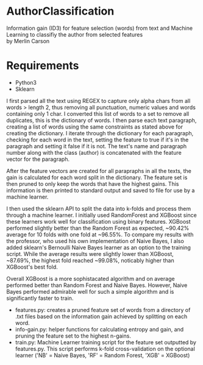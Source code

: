 # AuthorClassification
Information gain (ID3) for feature selection (words) from text and Machine Learning to classifiy the author from selected features  
by Merlin Carson  

# Requirements
* Python3
* Sklearn

I first parsed all the text using REGEX to capture only alpha chars from all words > length 2, thus removing all punctuation, numeric values and words containing only 1 char. I converted this list of words to a set to remove all duplicates, this is the dictionary of words. I then parse each text paragraph, creating a list of words using the same constraints as stated above for creating the dictionary. I iterate through the dictionary for each paragraph, checking for each word in the text, setting the feature to true if it's in the paragraph and setting it false if it is not. The text's name and paragraph number along with the class (author) is concatenated with the feature vector for the paragraph.

After the feature vectors are created for all parapraphs in all the texts, the gain is calculated for each word split in the dictionary. The feature set is then pruned to only keep the words that have the highest gains. This information is then printed to standard output and saved to file for use by a machine learner.

I then used the sklearn API to split the data into k-folds and process them through a machine learner. I initially used RandomForest and XGBoost since these learners work well for classification using binary features. XGBoost performed slightly better than the Random Forest as expected, ~90.42% average for 10 folds with one fold at ~96.55%. To compare my results with the professor, who used his own implementation of Naive Bayes, I also added sklearn's Bernoulli Naive Bayes learner as an option to the training script. While the average results were slightly lower than XGBoost, ~87.69%, the highest fold reached ~99.08%, noticably higher than XGBoost's best fold. 

Overall XGBoost is a more sophistacated algorithm and on average performed better than Random Forest and Naive Bayes. However, Naive Bayes performed admirable well for such a simple algorithm and is significantly faster to train. 

- features.py: creates a pruned feature set of words from a directory of .txt files based on the information gain achieved by splitting on each word.
- info-gain.py: helper functions for calculating entropy and gain, and pruning the feature set to the highest n-gains.
- train.py: Machine Learner training script for the feature set outputted by features.py. This script performs k-fold cross-validation on the optional learner ('NB' = Naive Bayes, 'RF' = Random Forest, 'XGB' = XGBoost) 
